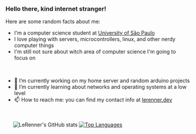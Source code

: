 ### Hello there, kind internet stranger!

Here are some random facts about me:  

- I'm a computer science student at [University of São Paulo](https://www.usp.br/)
- I love playing with servers, microcontrollers, linux, and other nerdy computer things
- I'm still not sure about witch area of computer science I'm going to focus on
<br />

- 🔭 I’m currently working on my home server and random arduino projects  
- 🌱 I’m currently learning about networks and operating systems at a low level
- 📫 How to reach me: you can find my contact info at [lerenner.dev](https://lerenner.dev)
<br />

⠀⠀![LeRenner's GitHub stats](https://github-readme-stats.vercel.app/api?username=LeRenner&show_icons=true&theme=tokyonight)
 [![Top Languages](https://github-readme-stats.vercel.app/api/top-langs/?username=LeRenner&show_icons=true&theme=tokyonight)](https://github.com/anuraghazra/github-readme-stats)

<!--
**LeRenner/LeRenner** is a ✨ _special_ ✨ repository because its `README.md` (this file) appears on your GitHub profile.

Here are some ideas to get you started:

- 🔭 I’m currently working on ...
- 🌱 I’m currently learning ...
- 👯 I’m looking to collaborate on ...
- 🤔 I’m looking for help with ...
- 💬 Ask me about ...
- 📫 How to reach me: ...
- 😄 Pronouns: ...
- ⚡ Fun fact: ...
-->
